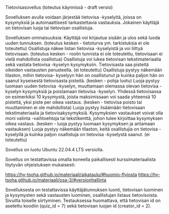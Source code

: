 Tietovisasovellus (toteutus käynnissä - draft versio)

Sovelluksen avulla voidaan järjestää tietovisa -kyselyitä, joissa on kysymyksiä ja automaattisesti tarkastettavia vastauksia. Jokainen käyttäjä on tietovisan luoja tai tietovisan osallistuja.

Sovelluksen ominaisuuksia:
Käyttäjä voi kirjautua sisään ja ulos sekä luoda uuden tunnuksen. (toteutus kesken - tietoturva ym. tarkistuksia ei ole toteutettu)
Osallistuja näkee listan tietovisa -kyselyistä ja voi liittyä tietovisaan. (toteutus kesken - roolin tunnista ei ole toteutettu, tietovisaan ei vielä mahdollista osallistua)
Osallistuja voi lukea tietovisan tekstimateriaalia sekä vastata tietovisa -kyselyn kysymyksiin. Tietovisasta saa pisteitä oikeiden vastausten perusteella. (ei toteutettu)
Osallistuja pystyy näkemään tilaston, mihin tietovisa- kyselyyn hän on osallistunut ja kuinka paljon hän on saanut kyseisestä tietovisasta pisteitä. (kesken - pohja luotu)
Luoja pystyy luomaan uuden tietovisa -kyselyn, muuttamaan olemassa olevan tietovisa -kyselyn kysymyksiä ja poistamaan tietovisa -kyselyn. Yhdessä tietovisassa on esimerkiksi 10 kysymystä, joista maksimissaan voi saada yhteensä 10 pistettä, yksi piste per oikea vastaus. (kesken - tietovisa poisto tai muuttaminen ei ole mahdollista)
Luoja pystyy lisäämään tietovisaan tekstimateriaalia ja tietovisakysymyksiä. Kysymyksien vastaukset voivat olla moni valinta -vaihtoehtoja tai tekstikenttä, johon tulee kirjoittaa kysymyksen oikea vastaus. (kesken - luoja pystyy luomaan kysymyksen ja antamaan vastauksen)
Luoja pystyy näkemään tilaston, keitä osallistujia on tietovisa -kyselyllä ja kuinka paljon osallistuja on tietovisa -kyselystä saanut. (ei toteutettu)

Sovellus on luotu Ubuntu 22.04.4 LTS versiolla.

Sovellus on testattavissa omalla koneella paikallisesti kurssimateriaalista löytyvän ohjeistuksen mukaisesti:

https://hy-tsoha.github.io/materiaali/aikataulu/#huomio-flyiosta
https://hy-tsoha.github.io/materiaali/osa-3/#versionhallinta


Sovelluksesta on testattavissa käyttäjätunnuksen luonti, tietovisan luominen ja kysymysten sekä vastausten luominen, osallistujan listaus tietovisoista. Sivuilta toiselle siirtyminen. 
Testauksessa huomattava, että tietovisan id on asetettu koodiin (quiz_id = 7) sekä tietovisan luojan id (creator_id = 2). 
